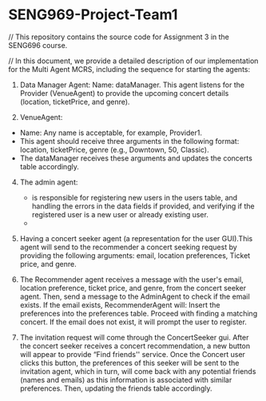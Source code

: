 # SENG969-Project-Team1
// This repository contains the source code for Assignment 3 in the SENG696 course.  

// In this document, we provide a detailed description of our implementation for the Multi Agent MCRS, including the sequence for starting the agents:

1. Data Manager Agent:
Name: dataManager. This agent listens for the Provider (VenueAgent) to provide the upcoming concert details (location, ticketPrice, and genre).

2. VenueAgent:
- Name: Any name is acceptable, for example, Provider1.
- This agent should receive three arguments in the following format: location, ticketPrice, genre (e.g., Downtown, 50, Classic).
- The dataManager receives these arguments and updates the concerts table accordingly.

4. The admin agent:
   - is responsible for registering new users in the users table, and handling the errors in the data fields if provided, and verifying if the registered user is a new user or already existing user.
   - 
6. Having a concert seeker agent (a representation for the user GUI).This agent will send to the recommender a concert seeking request by providing the following arguments: email, location preferences, Ticket price, and genre.

7. The Recommender agent receives a message with the user's email, location preference, ticket price, and genre, from the concert seeker agent. Then, send a message to the AdminAgent to check if the email exists.
If the email exists, RecommenderAgent will:
Insert the preferences into the preferences table.
Proceed with finding a matching concert.
If the email does not exist, it will prompt the user to register.

8. The invitation request will come through the ConcertSeeker gui. After the concert seeker receives a concert recommendation, a new button will appear to provide “Find friends'' service. Once the Concert user clicks this button, the preferences of this seeker will be sent to the invitation agent, which in turn, will come back with any potential friends (names and emails) as this information is associated with similar preferences. Then, updating the friends table accordingly.
